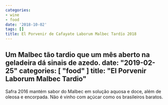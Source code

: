 ```yaml
---
categories:
- wine
- food
date: '2018-10-02'
tags: []
title: El Porvenir de Cafayate Laborum Malbec Tardío 2018
---
```


Um Malbec tão tardio que um mês aberto na geladeira dá sinais de azedo.
date: "2019-02-25"
categories: [ "food" ]
title: "El Porvenir Laborum Malbec Tardio"
---
Safra 2016 mantém sabor do Malbec em solução aquosa e doce, além de oleosa e encorpada. Não é vinho com açúcar como os brasileiros baratos.